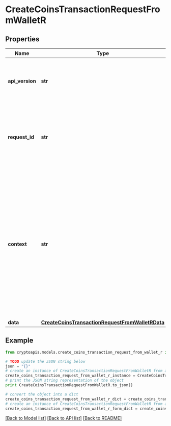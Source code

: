 # CreateCoinsTransactionRequestFromWalletR


## Properties
Name | Type | Description | Notes
------------ | ------------- | ------------- | -------------
**api_version** | **str** | Specifies the version of the API that incorporates this endpoint. | 
**request_id** | **str** | Defines the ID of the request. The &#x60;requestId&#x60; is generated by Crypto APIs and it&#39;s unique for every request. | 
**context** | **str** | In batch situations the user can use the context to correlate responses with requests. This property is present regardless of whether the response was successful or returned as an error. &#x60;context&#x60; is specified by the user. | [optional] 
**data** | [**CreateCoinsTransactionRequestFromWalletRData**](CreateCoinsTransactionRequestFromWalletRData.md) |  | 

## Example

```python
from cryptoapis.models.create_coins_transaction_request_from_wallet_r import CreateCoinsTransactionRequestFromWalletR

# TODO update the JSON string below
json = "{}"
# create an instance of CreateCoinsTransactionRequestFromWalletR from a JSON string
create_coins_transaction_request_from_wallet_r_instance = CreateCoinsTransactionRequestFromWalletR.from_json(json)
# print the JSON string representation of the object
print CreateCoinsTransactionRequestFromWalletR.to_json()

# convert the object into a dict
create_coins_transaction_request_from_wallet_r_dict = create_coins_transaction_request_from_wallet_r_instance.to_dict()
# create an instance of CreateCoinsTransactionRequestFromWalletR from a dict
create_coins_transaction_request_from_wallet_r_form_dict = create_coins_transaction_request_from_wallet_r.from_dict(create_coins_transaction_request_from_wallet_r_dict)
```
[[Back to Model list]](../README.md#documentation-for-models) [[Back to API list]](../README.md#documentation-for-api-endpoints) [[Back to README]](../README.md)


